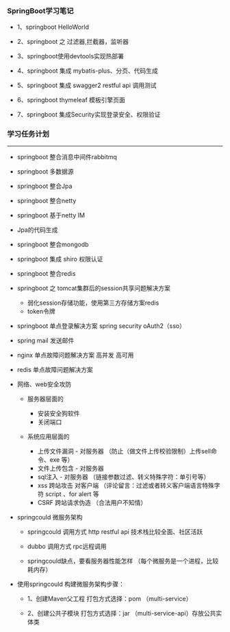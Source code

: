 

### SpringBoot学习笔记

* 1、springboot HelloWorld

* 2、springboot 之 过滤器,拦截器，监听器

* 3、springboot使用devtools实现热部署

* 4、springboot 集成 mybatis-plus、分页、代码生成

* 5、springboot 集成 swagger2 restful api 调用测试

* 6、springboot thymeleaf 模板引擎页面

* 7、springboot 集成Security实现登录安全、权限验证

### 学习任务计划

---

* springboot 整合消息中间件rabbitmq

* springboot 多数据源

* springboot 整合Jpa

* springboot 整合netty 

* springboot 基于netty IM

* Jpa的代码生成

* springboot 整合mongodb

* springboot 集成 shiro 权限认证

* springboot 整合redis

* springboot 之 tomcat集群后的session共享问题解决方案

    - 弱化session存储功能，使用第三方存储方案redis 
    - token令牌

* springboot 单点登录解决方案 spring security oAuth2（sso）

* spring mail 发送邮件

* nginx 单点故障问题解决方案 高并发 高可用

* redis 单点故障问题解决方案 

* 网络、web安全攻防

    - 服务器层面的
        - 安装安全狗软件
        - 关闭端口
    
    - 系统应用层面的
        - 上传文件漏洞 - 对服务器 （防止（做文件上传校验限制）上传sell命令、exe 等）
        - 文件上传包含 - 对服务器
        - sql注入 - 对服务器  （链接参数过滤、转义特殊字符：单引号等）
        - xss 跨站攻击 对客户端 （评论留言：过滤或者转义客户端语言特殊字符 script  、for alert 等
        - CSRF 跨站请求伪造 （合法用户不知情）
  
                   
* springcould 微服务架构

    - springcould  调用方式 http restful api  技术栈比较全面、社区活跃
    
    - dubbo   调用方式 rpc远程调用   
    
    - springcould缺点，要看服务器性能怎样 （每个微服务是一个进程，比较耗内存）

* 使用springcould 构建微服务架构步骤：

    - 1、创建Maven父工程 打包方式选择：pom （multi-service）
    
    - 2、创建公共子模块 打包方式选择：jar  （multi-service-api）存放公共实体类




               
